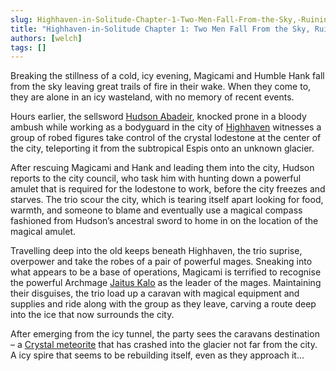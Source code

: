 ```yaml
---
slug: Highhaven-in-Solitude-Chapter-1-Two-Men-Fall-From-the-Sky,-Ruining-Everything-For-Everyone
title: "Highhaven-in-Solitude Chapter 1: Two Men Fall From the Sky, Ruining Everything For Everyone"
authors: [welch]
tags: []
---
```


Breaking the stillness of a cold, icy evening, Magicami and Humble Hank fall from the sky leaving great trails of fire in their wake. When they come to, they are alone in an icy wasteland, with no memory of recent events.

<!--truncate-->
 
Hours earlier, the sellsword [Hudson Abadeir](/characters/hudson), knocked prone in a bloody ambush while working as a bodyguard in the city of [Highhaven](/wikis/the-portal-city-of-highhaven) witnesses a group of robed figures take control of the crystal lodestone at the center of the city, teleporting it from the subtropical Espis onto an unknown glacier.
 
After rescuing Magicami and Hank and leading them into the city, Hudson reports to the city council, who task him with hunting down a powerful amulet that is required for the lodestone to work, before the city freezes and starves. The trio scour the city, which is tearing itself apart looking for food, warmth, and someone to blame and eventually use a magical compass fashioned from Hudson’s ancestral sword to home in on the location of the magical amulet.
 
Travelling deep into the old keeps beneath Highhaven, the trio suprise, overpower and take the robes of a pair of powerful mages. Sneaking into what appears to be a base of operations, Magicami is terrified to recognise the powerful Archmage [Jaitus Kalo](/characters/kalo) as the leader of the mages. Maintaining their disguises, the trio load up a caravan with magical equipment and supplies and ride along with the group as they leave, carving a route deep into the ice that now surrounds the city.
 
After emerging from the icy tunnel, the party sees the caravans destination – a [Crystal meteorite](/wikis/the-crystal-spire) that has crashed into the glacier not far from the city. A icy spire that seems to be rebuilding itself, even as they approach it…